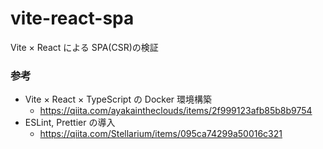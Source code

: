 # vite-react-spa

Vite × React による SPA(CSR)の検証

### 参考

- Vite × React × TypeScript の Docker 環境構築
  - https://qiita.com/ayakaintheclouds/items/2f999123afb85b8b9754
- ESLint, Prettier の導入
  - https://qiita.com/Stellarium/items/095ca74299a50016c321
